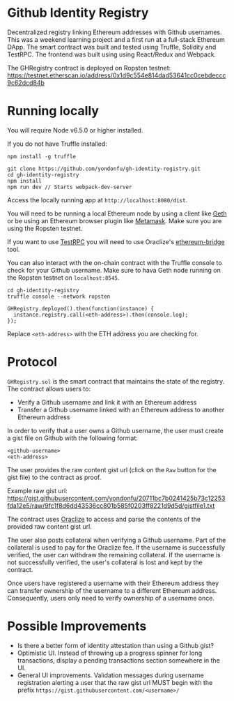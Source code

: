 # Github Identity Registry

Decentralized registry linking Ethereum addresses with Github usernames. This was a weekend learning project and a first run at a full-stack Ethereum DApp. The smart contract was built and tested using Truffle, Solidity and TestRPC. The frontend was built using using React/Redux and Webpack.

The GHRegistry contract is deployed on Ropsten testnet: https://testnet.etherscan.io/address/0x1d9c554e814dad53641cc0cebdeccc9c62dcd84b

# Running locally

You will require Node v6.5.0 or higher installed.

If you do not have Truffle installed:

`npm install -g truffle`

```
git clone https://github.com/yondonfu/gh-identity-registry.git
cd gh-identity-registry
npm install
npm run dev // Starts webpack-dev-server
```

Access the locally running app at `http://localhost:8080/dist`.

You will need to be running a local Ethereum node by using a client like [Geth](https://github.com/ethereum/go-ethereum) or be using an Ethereum browser plugin like [Metamask](https://metamask.io/). Make sure you are using the Ropsten testnet.

If you want to use [TestRPC](https://github.com/ethereumjs/testrpc) you will need to use Oraclize's [ethereum-bridge](https://github.com/oraclize/ethereum-bridge) tool.

You can also interact with the on-chain contract with the Truffle console to check for your Github username. Make sure to hava Geth node running on the Ropsten testnet on `localhost:8545`.

```
cd gh-identity-registry
truffle console --network ropsten

GHRegistry.deployed().then(function(instance) {
  instance.registry.call(<eth-address>).then(console.log);
});
```

Replace `<eth-address>` with the ETH address you are checking for.

# Protocol

`GHRegistry.sol` is the smart contract that maintains the state of the registry. The contract allows users to:

- Verify a Github username and link it with an Ethereum address
- Transfer a Github username linked with an Ethereum address to another Ethereum address

In order to verify that a user owns a Github username, the user must create a gist file on Github with the following format:

```
<github-username>
<eth-address>
```

The user provides the raw content gist url (click on the `Raw` button for the gist file) to the contract as proof.

Example raw gist url: https://gist.githubusercontent.com/yondonfu/20711bc7b0241425b73c12253fda12e5/raw/9fc1f8d6dd43536cc801b585f0203ff8221d9d5d/gistfile1.txt

The contract uses [Oraclize](http://www.oraclize.it/) to access and parse the contents of the provided raw content gist url.

The user also posts collateral when verifying a Github username. Part of the collateral is used to pay for the Oraclize fee. If the username is successfully verified, the user can withdraw the remaining collateral. If the username is not successfully verified, the user's collateral is lost and kept by the contract.

Once users have registered a username with their Ethereum address they can transfer ownership of the username to a different Ethereum address. Consequently, users only need to verify ownership of a username once.

# Possible Improvements

- Is there a better form of identity attestation than using a Github gist?
- Optimistic UI. Instead of throwing up a progress spinner for long transactions, display a pending transactions section somewhere in the UI.
- General UI improvements. Validation messages during username registration alerting a user that the raw gist url MUST begin with the prefix `https://gist.githubusercontent.com/<username>/`
